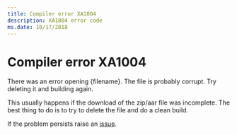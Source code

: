 ```yaml
---
title: Compiler error XA1004
description: XA1004 error code
ms.date: 10/17/2018
---
```

# Compiler error XA1004

There was an error opening {filename}. The file is probably corrupt.
Try deleting it and building again.

This usually happens if the download of the zip/aar file was incomplete.
The best thing to do is to try to delete the file and do a clean build.

If the problem persists raise an [issue](https://github.com/xamarin/xamarin-android/issues/new).